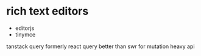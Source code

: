
# rich text editors
- editorjs
- tinymce

tanstack query formerly react query
better than swr for mutation heavy api
